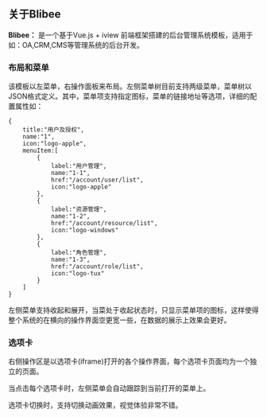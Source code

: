 ## 关于Blibee


**Blibee：** 是一个基于Vue.js + iview 前端框架搭建的后台管理系统模板，适用于如：OA,CRM,CMS等管理系统的后台开发。 


### 布局和菜单

该模板以左菜单，右操作面板来布局。左侧菜单树目前支持两级菜单，菜单树以JSON格式定义。其中，菜单项支持指定图标，菜单的链接地址等选项，详细的配置属性如：
```
{
    title:"用户及授权",
    name:"1",
    icon:"logo-apple",
    menuItem:[
        {
            label:"用户管理",
            name:"1-1",
            href:"/account/user/list",
            icon:"logo-apple"
        },
        {
            label:"资源管理",
            name:"1-2",
            href:"/account/resource/list",
            icon:"logo-windows"
        },
        {
            label:"角色管理",
            name:"1-3",
            href:"/account/role/list",
            icon:"logo-tux"
        }
    ]
}
```

左侧菜单支持收起和展开，当菜处于收起状态时，只显示菜单项的图标，这样使得整个系统的在横向的操作界面空更宽一些，在数据的展示上效果会更好。 

### 选项卡

右侧操作区是以选项卡(iframe)打开的各个操作界面，每个选项卡页面均为一个独立的页面。

当点击每个选项卡时，左侧菜单会自动跟踪到当前打开的菜单上。

选项卡切换时，支持切换动画效果，视觉体验非常不错。 

